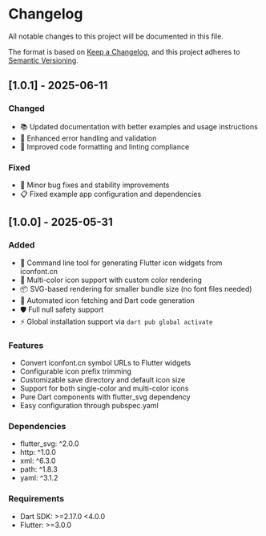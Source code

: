 # Changelog

All notable changes to this project will be documented in this file.

The format is based on [Keep a Changelog](https://keepachangelog.com/en/1.0.0/),
and this project adheres to [Semantic Versioning](https://semver.org/spec/v2.0.0.html).

## [1.0.1] - 2025-06-11

### Changed
- 📚 Updated documentation with better examples and usage instructions
- 🔧 Enhanced error handling and validation
- 🎨 Improved code formatting and linting compliance

### Fixed
- 🐛 Minor bug fixes and stability improvements
- 📋 Fixed example app configuration and dependencies

## [1.0.0] - 2025-05-31

### Added
- 🚀 Command line tool for generating Flutter icon widgets from iconfont.cn
- 🎨 Multi-color icon support with custom color rendering
- 📦 SVG-based rendering for smaller bundle size (no font files needed)
- 🔄 Automated icon fetching and Dart code generation
- 🛡️ Full null safety support
- ⚡ Global installation support via `dart pub global activate`

### Features
- Convert iconfont.cn symbol URLs to Flutter widgets
- Configurable icon prefix trimming
- Customizable save directory and default icon size
- Support for both single-color and multi-color icons
- Pure Dart components with flutter_svg dependency
- Easy configuration through pubspec.yaml

### Dependencies
- flutter_svg: ^2.0.0
- http: ^1.0.0  
- xml: ^6.3.0
- path: ^1.8.3
- yaml: ^3.1.2

### Requirements
- Dart SDK: >=2.17.0 <4.0.0
- Flutter: >=3.0.0
